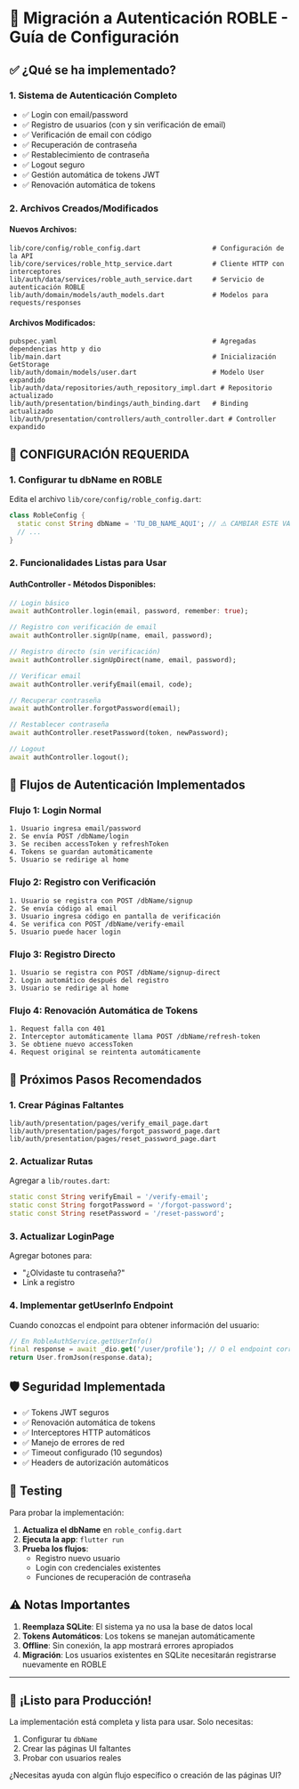 # 🔐 Migración a Autenticación ROBLE - Guía de Configuración

## ✅ **¿Qué se ha implementado?**

### **1. Sistema de Autenticación Completo**
- ✅ Login con email/password
- ✅ Registro de usuarios (con y sin verificación de email)
- ✅ Verificación de email con código
- ✅ Recuperación de contraseña
- ✅ Restablecimiento de contraseña
- ✅ Logout seguro
- ✅ Gestión automática de tokens JWT
- ✅ Renovación automática de tokens

### **2. Archivos Creados/Modificados**

#### **Nuevos Archivos:**
```
lib/core/config/roble_config.dart                  # Configuración de la API
lib/core/services/roble_http_service.dart          # Cliente HTTP con interceptores
lib/auth/data/services/roble_auth_service.dart     # Servicio de autenticación ROBLE
lib/auth/domain/models/auth_models.dart            # Modelos para requests/responses
```

#### **Archivos Modificados:**
```
pubspec.yaml                                       # Agregadas dependencias http y dio
lib/main.dart                                      # Inicialización GetStorage
lib/auth/domain/models/user.dart                   # Modelo User expandido
lib/auth/data/repositories/auth_repository_impl.dart # Repositorio actualizado
lib/auth/presentation/bindings/auth_binding.dart   # Binding actualizado
lib/auth/presentation/controllers/auth_controller.dart # Controller expandido
```

## 🚨 **CONFIGURACIÓN REQUERIDA**

### **1. Configurar tu dbName en ROBLE**
Edita el archivo `lib/core/config/roble_config.dart`:

```dart
class RobleConfig {
  static const String dbName = 'TU_DB_NAME_AQUI'; // ⚠️ CAMBIAR ESTE VALOR
  // ...
}
```

### **2. Funcionalidades Listas para Usar**

#### **AuthController - Métodos Disponibles:**
```dart
// Login básico
await authController.login(email, password, remember: true);

// Registro con verificación de email
await authController.signUp(name, email, password);

// Registro directo (sin verificación)
await authController.signUpDirect(name, email, password);

// Verificar email
await authController.verifyEmail(email, code);

// Recuperar contraseña
await authController.forgotPassword(email);

// Restablecer contraseña
await authController.resetPassword(token, newPassword);

// Logout
await authController.logout();
```

## 🔄 **Flujos de Autenticación Implementados**

### **Flujo 1: Login Normal**
```
1. Usuario ingresa email/password
2. Se envía POST /dbName/login
3. Se reciben accessToken y refreshToken
4. Tokens se guardan automáticamente
5. Usuario se redirige al home
```

### **Flujo 2: Registro con Verificación**
```
1. Usuario se registra con POST /dbName/signup
2. Se envía código al email
3. Usuario ingresa código en pantalla de verificación
4. Se verifica con POST /dbName/verify-email
5. Usuario puede hacer login
```

### **Flujo 3: Registro Directo**
```
1. Usuario se registra con POST /dbName/signup-direct
2. Login automático después del registro
3. Usuario se redirige al home
```

### **Flujo 4: Renovación Automática de Tokens**
```
1. Request falla con 401
2. Interceptor automáticamente llama POST /dbName/refresh-token
3. Se obtiene nuevo accessToken
4. Request original se reintenta automáticamente
```

## 🎯 **Próximos Pasos Recomendados**

### **1. Crear Páginas Faltantes**
```
lib/auth/presentation/pages/verify_email_page.dart
lib/auth/presentation/pages/forgot_password_page.dart
lib/auth/presentation/pages/reset_password_page.dart
```

### **2. Actualizar Rutas**
Agregar a `lib/routes.dart`:
```dart
static const String verifyEmail = '/verify-email';
static const String forgotPassword = '/forgot-password';
static const String resetPassword = '/reset-password';
```

### **3. Actualizar LoginPage**
Agregar botones para:
- "¿Olvidaste tu contraseña?"
- Link a registro

### **4. Implementar getUserInfo Endpoint**
Cuando conozcas el endpoint para obtener información del usuario:
```dart
// En RobleAuthService.getUserInfo()
final response = await _dio.get('/user/profile'); // O el endpoint correcto
return User.fromJson(response.data);
```

## 🛡️ **Seguridad Implementada**

- ✅ Tokens JWT seguros
- ✅ Renovación automática de tokens
- ✅ Interceptores HTTP automáticos
- ✅ Manejo de errores de red
- ✅ Timeout configurado (10 segundos)
- ✅ Headers de autorización automáticos

## 🧪 **Testing**

Para probar la implementación:

1. **Actualiza el dbName** en `roble_config.dart`
2. **Ejecuta la app**: `flutter run`
3. **Prueba los flujos**:
   - Registro nuevo usuario
   - Login con credenciales existentes
   - Funciones de recuperación de contraseña

## ⚠️ **Notas Importantes**

1. **Reemplaza SQLite**: El sistema ya no usa la base de datos local
2. **Tokens Automáticos**: Los tokens se manejan automáticamente
3. **Offline**: Sin conexión, la app mostrará errores apropiados
4. **Migración**: Los usuarios existentes en SQLite necesitarán registrarse nuevamente en ROBLE

---

## 🎉 **¡Listo para Producción!**

La implementación está completa y lista para usar. Solo necesitas:
1. Configurar tu `dbName`
2. Crear las páginas UI faltantes
3. Probar con usuarios reales

¿Necesitas ayuda con algún flujo específico o creación de las páginas UI?